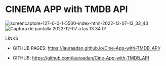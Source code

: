 # CINEMA APP with TMDB API

![screencapture-127-0-0-1-5500-index-html-2022-12-07-13_33_43](https://user-images.githubusercontent.com/86961241/206180564-2c90094e-ef3e-4575-bb38-610e21bec30f.png)
![Captura de pantalla 2022-12-07 a las 13 34 01](https://user-images.githubusercontent.com/86961241/206180544-cd40744a-cd9b-4011-ab60-3d32477fcb0f.png)


LINKS

- GITHUB PAGES: https://lauraadan.github.io/Cine-App-with-TMDB_API/

- GITHUB: https://github.com/lauraadan/Cine-App-with-TMDB_API


